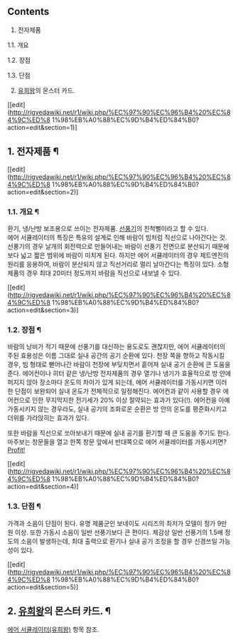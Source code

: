 ## Contents

    

1. 전자제품 
    

1.1. 개요

1.2. 장점

1.3. 단점

2. [유희왕](%EC%9C%A0%ED%9D%AC%EC%99%95.md)의 몬스터 카드. 

[[edit](http://rigvedawiki.net/r1/wiki.php/%EC%97%90%EC%96%B4%20%EC%84%9C%ED%8
1%98%EB%A0%88%EC%9D%B4%ED%84%B0?action=edit&section=1)]

## 1. 전자제품 ¶

[[edit](http://rigvedawiki.net/r1/wiki.php/%EC%97%90%EC%96%B4%20%EC%84%9C%ED%8
1%98%EB%A0%88%EC%9D%B4%ED%84%B0?action=edit&section=2)]

### 1.1. 개요 ¶

환기, 냉/난방 보조용으로 쓰이는 전자제품. [선풍기](%EC%84%A0%ED%92%8D%EA%B8%B0.md)의 친척뻘이라고 할 수
있다.  
에어 서큘레이터의 특징은 특유의 설계로 인해 바람이 빔처럼 직선으로 나아간다는 것. 선풍기의 경우 날개의 회전력으로 만들어내는 바람이 선풍기
전면으로 분산되기 때문에 보다 넓고 짧은 범위에 바람이 미치게 된다. 하지만 에어 서큘레이터의 경우 제트엔진의 원리를 응용하여, 바람이
분산되지 않고 직선거리로 멀리 날아간다는 특징이 있다. 소형 제품의 경우 최대 20미터 정도까지 바람을 직선으로 내보낼 수 있다.

  

[[edit](http://rigvedawiki.net/r1/wiki.php/%EC%97%90%EC%96%B4%20%EC%84%9C%ED%8
1%98%EB%A0%88%EC%9D%B4%ED%84%B0?action=edit&section=3)]

### 1.2. 장점 ¶

바람의 낭비가 적기 때문에 선풍기를 대신하는 용도로도 괜찮지만, 에어 서큘레이터의 주된 효용성은 이름 그대로 실내 공간의 공기 순환에 있다.
천장 쪽을 향하고 작동시킬 경우, 빔 형태로 뻗어나간 바람이 천장에 부딪치면서 흩어져 실내 공기 순환에 큰 도움을 준다. 에어컨이나 히터
같은 냉/난방 전자제품의 경우 열기나 냉기가 효율적으로 방 안에 퍼지지 않아 장소마다 온도의 차이가 있게 되는데, 에어 서큘레이터를
가동시키면 이러한 단점이 보완되어 실내 온도가 전체적으로 일정해진다. 에어컨과 같이 사용할 경우 에어컨으로 인한 무지막지한 전기세가 20%
이상 절약되는 효과가 있다(!). 에어컨을 아예 가동시키지 않는 경우라도, 실내 공기의 조화로운 순환은 방 안의 온도를 평준화시키고 더위를
가라앉히는 효과가 있다.

  

또한 바람을 직선으로 쏘아보내기 때문에 실내 공기를 환기할 때 큰 도움을 주기도 한다. 마주보는 창문들을 열고 한쪽 창문 앞에서 반대쪽으로
에어 서큘레이터를 가동시키면? [Profit!](Profit%21.md)

  

[[edit](http://rigvedawiki.net/r1/wiki.php/%EC%97%90%EC%96%B4%20%EC%84%9C%ED%8
1%98%EB%A0%88%EC%9D%B4%ED%84%B0?action=edit&section=4)]

### 1.3. 단점 ¶

가격과 소음이 단점이 된다. 유명 제품군인 보네이도 시리즈의 최저가 모델이 정가 9만원 이상. 또한 가동시 소음이 일반 선풍기보다 큰
편이다. 체감상 일반 선풍기의 1.5배 정도의 소음이 발생하는데, 최대 출력으로 환기나 실내 공기 조정을 할 경우 신경쓰일 가능성이 있다.

  

[[edit](http://rigvedawiki.net/r1/wiki.php/%EC%97%90%EC%96%B4%20%EC%84%9C%ED%8
1%98%EB%A0%88%EC%9D%B4%ED%84%B0?action=edit&section=5)]

## 2. [유희왕](%EC%9C%A0%ED%9D%AC%EC%99%95.md)의 몬스터 카드. ¶

[에어 서큘레이터(유희왕)](%EC%97%90%EC%96%B4%20%EC%84%9C%ED%81%98%EB%A0%88%EC%9D%B4%ED%84%B0%28%EC%9C%A0%ED%9D%AC%EC%99%95%29.md) 항목 참조.

